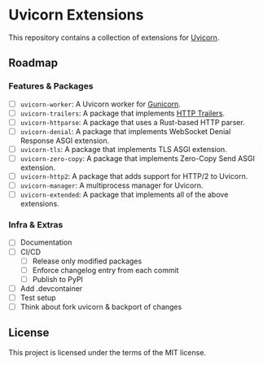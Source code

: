 # Uvicorn Extensions

This repository contains a collection of extensions for [Uvicorn](https://www.uvicorn.org/).

## Roadmap

### Features & Packages

- [ ] `uvicorn-worker`: A Uvicorn worker for [Gunicorn](https://gunicorn.org/).
- [ ] `uvicorn-trailers`: A package that implements [HTTP Trailers](https://tools.ietf.org/html/rfc7230#section-4.1.2).
- [ ] `uvicorn-httparse`: A package that uses a Rust-based HTTP parser.
- [ ] `uvicorn-denial`: A package that implements WebSocket Denial Response ASGI extension.
- [ ] `uvicorn-tls`: A package that implements TLS ASGI extension.
- [ ] `uvicorn-zero-copy`: A package that implements Zero-Copy Send ASGI extension.
- [ ] `uvicorn-http2`: A package that adds support for HTTP/2 to Uvicorn.
- [ ] `uvicorn-manager`: A multiprocess manager for Uvicorn.
- [ ] `uvicorn-extended`: A package that implements all of the above extensions.

### Infra & Extras

- [ ] Documentation
- [ ] CI/CD
    - [ ] Release only modified packages
    - [ ] Enforce changelog entry from each commit
    - [ ] Publish to PyPI
- [ ] Add .devcontainer
- [ ] Test setup
- [ ] Think about fork uvicorn & backport of changes

## License

This project is licensed under the terms of the MIT license.
